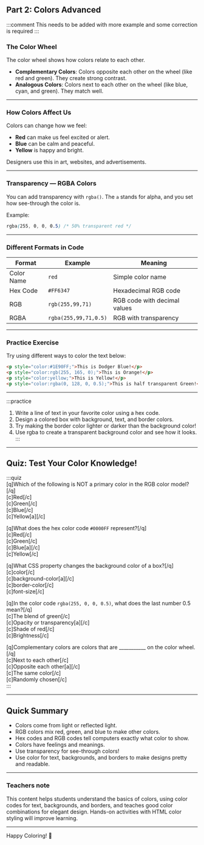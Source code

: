 ## Part 2: Colors Advanced
:::comment
This needs to be added with more example and some correction is required
:::

### The Color Wheel  
The color wheel shows how colors relate to each other.

- **Complementary Colors**: Colors opposite each other on the wheel (like red and green). They create strong contrast.
- **Analogous Colors**: Colors next to each other on the wheel (like blue, cyan, and green). They match well.

---

### How Colors Affect Us  

Colors can change how we feel:  
- **Red** can make us feel excited or alert.  
- **Blue** can be calm and peaceful.  
- **Yellow** is happy and bright.  

Designers use this in art, websites, and advertisements.

---

### Transparency — RGBA Colors  
You can add transparency with `rgba()`. The `a` stands for alpha, and you set how see-through the color is.

Example:  
```css
rgba(255, 0, 0, 0.5) /* 50% transparent red */
```

---

### Different Formats in Code

| Format       | Example        | Meaning                            |
|--------------|----------------|----------------------------------|
| Color Name   | `red`          | Simple color name                |
| Hex Code     | `#FF6347`      | Hexadecimal RGB code             |
| RGB          | `rgb(255,99,71)`| RGB code with decimal values     |
| RGBA         | `rgba(255,99,71,0.5)` | RGB with transparency         |

---

### Practice Exercise

Try using different ways to color the text below:

```html
<p style="color:#1E90FF;">This is Dodger Blue!</p>
<p style="color:rgb(255, 165, 0);">This is Orange!</p>
<p style="color:yellow;">This is Yellow!</p>
<p style="color:rgba(0, 128, 0, 0.5);">This is half transparent Green!</p>
```

---

:::practice  
1. Write a line of text in your favorite color using a hex code.  
2. Design a colored box with background, text, and border colors.  
3. Try making the border color lighter or darker than the background color!  
4. Use rgba to create a transparent background color and see how it looks.  
:::

---

## Quiz: Test Your Color Knowledge!  
:::quiz  
[q]Which of the following is NOT a primary color in the RGB color model?[/q]  
[c]Red[/c]  
[c]Green[/c]  
[c]Blue[/c]  
[c]Yellow[a][/c]  

[q]What does the hex color code `#0000FF` represent?[/q]  
[c]Red[/c]  
[c]Green[/c]  
[c]Blue[a][/c]  
[c]Yellow[/c]

[q]What CSS property changes the background color of a box?[/q]  
[c]color[/c]  
[c]background-color[a][/c]  
[c]border-color[/c]  
[c]font-size[/c]

[q]In the color code `rgba(255, 0, 0, 0.5)`, what does the last number 0.5 mean?[/q]  
[c]The blend of green[/c]  
[c]Opacity or transparency[a][/c]  
[c]Shade of red[/c]  
[c]Brightness[/c]  

[q]Complementary colors are colors that are ___________ on the color wheel.[/q]  
[c]Next to each other[/c]  
[c]Opposite each other[a][/c]  
[c]The same color[/c]  
[c]Randomly chosen[/c]  
:::

---

## Quick Summary  
- Colors come from light or reflected light.  
- RGB colors mix red, green, and blue to make other colors.  
- Hex codes and RGB codes tell computers exactly what color to show.  
- Colors have feelings and meanings.  
- Use transparency for see-through colors!  
- Use color for text, backgrounds, and borders to make designs pretty and readable.

---

### Teachers note  
This content helps students understand the basics of colors, using color codes for text, backgrounds, and borders, and teaches good color combinations for elegant design. Hands-on activities with HTML color styling will improve learning.

---

Happy Coloring! 🌟